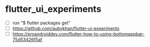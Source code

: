# flutter_ui_experiments


- [ ] run "$ flutter packages get"
- [ ] https://github.com/aubykhan/flutter-ui-experiments
- [ ] https://proandroiddev.com/flutter-how-to-using-bottomappbar-75d53426f5af
